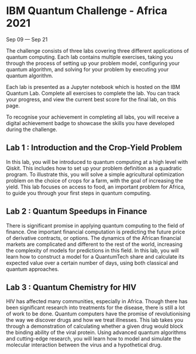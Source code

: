 # IBM Quantum Challenge - Africa 2021
Sep 09 — Sep 21

The challenge consists of three labs covering three different applications of quantum computing. Each lab contains multiple exercises, taking you through the process of setting up your problem model, configuring your quantum algorithm, and solving for your problem by executing your quantum algorithm.

Each lab is presented as a Jupyter notebook which is hosted on the IBM Quantum Lab. Complete all exercises to complete the lab. You can track your progress, and view the current best score for the final lab, on this page.

To recognise your achievement in completing all labs, you will receive a digital achievement badge to showcase the skills you have developed during the challenge.

## Lab 1 : Introduction and the Crop-Yield Problem
In this lab, you will be introduced to quantum computing at a high level with Qiskit. This includes how to set up your problem definition as a quadratic program. To illustrate this, you will solve a simple agricultural optimization problem on the choice of crops for a farm, with the goal of increasing the yield. This lab focuses on access to food, an important problem for Africa, to guide you through your first steps in quantum computing.

## Lab 2 : Quantum Speedups in Finance
There is significant promise in applying quantum computing to the field of finance. One important financial computation is predicting the future price of derivative contracts, or options. The dynamics of the African financial markets are complicated and different to the rest of the world, increasing the complexity of models for predictions in this field. In this lab, you will learn how to construct a model for a QuantumTech share and calculate its expected value over a certain number of days, using both classical and quantum approaches.

## Lab 3 : Quantum Chemistry for HIV
HIV has affected many communities, especially in Africa. Though there has been significant research into treatments for the disease, there is still a lot of work to be done. Quantum computers have the promise of revolutionising the way we discover drugs and how we treat illnesses. This lab takes you through a demonstration of calculating whether a given drug would block the binding ability of the viral protein. Using advanced quantum algorithms and cutting-edge research, you will learn how to model and simulate the molecular interaction between the virus and a hypothetical drug.

